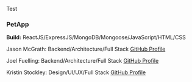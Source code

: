 Test
### **PetApp**

**Build:** ReactJS/ExpressJS/MongoDB/Mongoose/JavaScript/HTML/CSS

Jason McGrath: Backend/Architecture/Full Stack [GitHub Profile](https://www.github.com/jnomad21)

Joel Fuelling: Backend/Architecture/Full Stack [GitHub Profile](https://www.github.com/joelfuelling)

Kristin Stockley: Design/UI/UX/Full Stack [GitHub Profile](https://www.github.com/kristinstockley)

